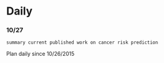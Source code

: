 # Daily

### 10/27

    summary current published work on cancer risk prediction


Plan daily since 10/26/2015
